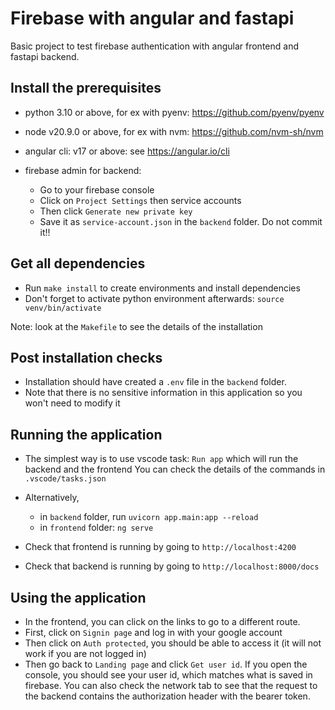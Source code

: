 # Firebase with angular and fastapi

Basic project to test firebase authentication with angular frontend and fastapi backend.

## Install the prerequisites

- python 3.10 or above, for ex with pyenv: https://github.com/pyenv/pyenv

- node v20.9.0 or above, for ex with nvm: https://github.com/nvm-sh/nvm

- angular cli: v17 or above: see https://angular.io/cli

- firebase admin for backend:
  - Go to your firebase console
  - Click on `Project Settings` then service accounts
  - Then click `Generate new private key`
  - Save it as `service-account.json` in the `backend` folder. Do not commit it!!

## Get all dependencies

- Run `make install` to create environments and install dependencies
- Don't forget to activate python environment afterwards: `source venv/bin/activate`

Note: look at the `Makefile` to see the details of the installation

## Post installation checks

- Installation should have created a `.env` file in the `backend` folder.
- Note that there is no sensitive information in this application so you won't need to modify it

## Running the application

- The simplest way is to use vscode task: `Run app` which will run the backend and the frontend
  You can check the details of the commands in `.vscode/tasks.json`
- Alternatively,

  - in `backend` folder, run `uvicorn app.main:app --reload`
  - in `frontend` folder: `ng serve`

- Check that frontend is running by going to `http://localhost:4200`
- Check that backend is running by going to `http://localhost:8000/docs`

## Using the application

- In the frontend, you can click on the links to go to a different route.
- First, click on `Signin page` and log in with your google account
- Then click on `Auth protected`, you should be able to access it (it will not work if you are not logged in)
- Then go back to `Landing page` and click `Get user id`. If you open the console, you should see your user id, which matches what is saved in firebase.
  You can also check the network tab to see that the request to the backend contains the authorization header with the bearer token.
